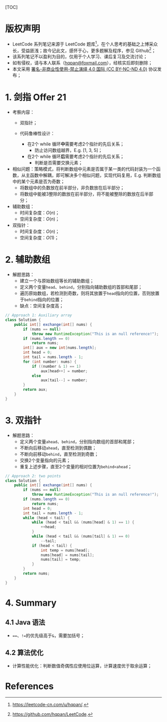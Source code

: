 [TOC]

# 版权声明
- LeetCode 系列笔记来源于 LeetCode 题库[^1]，在个人思考的基础之上博采众长，受益匪浅；故今记此文，感怀于心，更多题解及程序，参见 Github[^2]；
- 该系列笔记不以盈利为目的，仅用于个人学习、课后复习及交流讨论；
- 如有侵权，请与本人联系（hqpan@foxmail.com），经核实后即刻删除；
- 本文采用 [署名-非商业性使用-禁止演绎 4.0 国际 (CC BY-NC-ND 4.0)](https://creativecommons.org/licenses/by-nc-nd/4.0/deed.zh) 协议发布；


# 1. 剑指 Offer 21
- 考察内容：
  - 双指针；
  
  - 代码鲁棒性设计：
    - 在2个 while 循环**中**需要考虑2个指针的先后关系；
      - 防止访问数组越界，E.g. [1, 3, 5]；
    - 在2个 while 循环**后**需要考虑2个指针的先后关系；
      - 判断是否需要交换元素；
- 相似问题：策略模式，将判断数组中元素是否属于某一类的代码封装为一个函数，从主函数中解耦，即可解决多个相似问题，实现代码复用，E.g. 判断数组中的某个元素是否为奇数；
  - 将数组中的负数放在前半部分，非负数放在后半部分；
  - 将数组中能被3整除的数放在前半部分，将不能被整除的数放在后半部分；
- 辅助数组：
  - 时间复杂度：$O(n)$；
  - 空间复杂度：$O(n)$；
- 双指针：
  - 时间复杂度：$O(n)$；
  - 空间复杂度：$O(1)$；



# 2. 辅助数组
- 解题思路：
  - 建立一个与原始数组等长的辅助数组；
  - 定义两个变量`head`、`behind`，分别指向辅助数组的首部和尾部；
  - 遍历原始数组，若检测到奇数，则将其放置于`head`指向的位置，否则放置于`behind`指向的位置；
  - 缺点：空间复杂度高；

```java
// Approach 1: Auxiliary array
class Solution {
    public int[] exchange(int[] nums) {
        if (nums == null)
            throw new RuntimeException("This is an null reference!");
        if (nums.length == 0)
            return nums;
        int[] aux = new int[nums.length];
        int head = 0;
        int tail = nums.length - 1;
        for (int number: nums) {
            if ((number & 1) == 1)
                aux[head++] = number;
            else
                aux[tail--] = number;
        }
        return aux;
    }
}
```



# 3. 双指针

- 解题思路：
  - 定义两个变量`ahead`、`behind`，分别指向数组的首部和尾部；
  - 不断向后移动`ahead`，直至检测到偶数；
  - 不断向前移动`behind`，直至检测到奇数；
  - 交换2个变量指向的元素；
  - 重复上述步骤，直至2个变量的相对位置为`behind<ahead`；

```java
// Approach 2: two points
class Solution {
    public int[] exchange(int[] nums) {
        if (nums == null)
            throw new RuntimeException("This is an null reference!");
        if (nums.length == 0)
            return nums;
        int head = 0;
        int tail = nums.length - 1;
        while (head < tail) {
            while (head < tail && (nums[head] & 1) == 1) {
                ++head;
            }
            while (head < tail && (nums[tail] & 1) == 0)
                --tail;
            if (head < tail) {
                int temp = nums[head];
                nums[head] = nums[tail];
                nums[tail] = temp;
            }
        }
        return nums;
    }
}
```





# 4. Summary

## 4.1 Java 语法

- `==`、`!=`的优先级高于`&`，需要加括号；



## 4.2 算法优化

- 计算性能优化：判断数值奇偶性应使用位运算，计算速度优于取余运算；



# References

[^1]: https://leetcode-cn.com/u/hqpan/.
[^2]: https://github.com/hqpan/LeetCode.